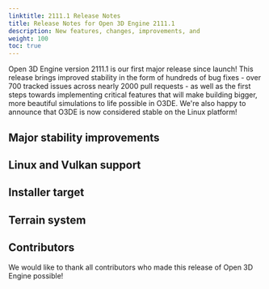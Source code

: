 ```yaml
---
linktitle: 2111.1 Release Notes
title: Release Notes for Open 3D Engine 2111.1
description: New features, changes, improvements, and 
weight: 100
toc: true
---
```


Open 3D Engine version 2111.1 is our first major release since launch! This release brings improved stability in the form of hundreds of bug fixes - over 700 tracked issues across nearly 2000 pull requests - as well as the first steps towards implementing critical features that will make building bigger, more beautiful simulations to life possible in O3DE. We're also happy to announce that O3DE is now considered stable on the Linux platform!

## Major stability improvements

<!-- TODO: SIG representatives who have performance information, please contact stramer to fill this area in. -->

## Linux and Vulkan support

<!-- TODO: Fill this in with some details on current known issues - get Vulkan support details + split into another section? -->

## Installer target

<!-- TODO: Fill in with information about the installer and how/if it can be built from a source distribution via a Cmake target -->

## Terrain system

<!-- TODO: Image captures and details -->

## Contributors

We would like to thank all contributors who made this release of Open 3D Engine possible!